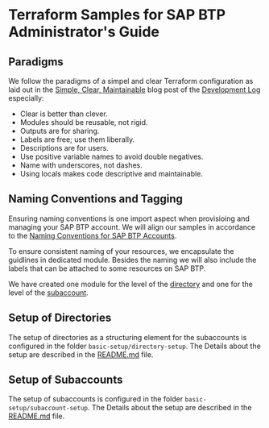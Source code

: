 # Terraform Samples for SAP BTP Administrator's Guide

## Paradigms

We follow the paradigms of a simpel and clear Terraform configuration as laid out in the [Simple, Clear, Maintainable](https://rosesecurity.dev/blog/2024/11/24/terraform-proverbs) blog post of the [Development Log](https://rosesecurity.dev/) especially:

- Clear is better than clever.
- Modules should be reusable, not rigid.
- Outputs are for sharing.
- Labels are free; use them liberally.
- Descriptions are for users.
- Use positive variable names to avoid double negatives.
- Name with underscores, not dashes.
- Using locals makes code descriptive and maintainable.

## Naming Conventions and Tagging

Ensuring naming conventions is one import aspect when provisioing and managing your SAP BTP account. We will align our samples in accordance to the [Naming Conventions for SAP BTP Accounts](https://help.sap.com/docs/btp/btp-admin-guide/naming-conventions-for-sap-btp-accounts).

To ensure consistent naming of your resources, we encapsulate the guidlines in dedicated module. Besides the naming we will also include the labels that can be attached to some resources on SAP BTP.

We have created one module for the level of the [directory](./modules/sap-btp-naming-conventions-directory/README.md) and one for the level of the [subaccount](./modules/sap-btp-naming-conventions-subaccount/README.md).

## Setup of Directories

The setup of directories as a structuring element for the subaccounts is configured in the folder `basic-setup/directory-setup`. The Details about the setup are described in the [README.md](./basic-setup/directory-setup/README.md) file.

## Setup of Subaccounts

The setup of subaccounts is configured in the folder `basic-setup/subaccount-setup`. The Details about the setup are described in the [README.md](./basic-setup/subaccount-setup/README.md) file.
